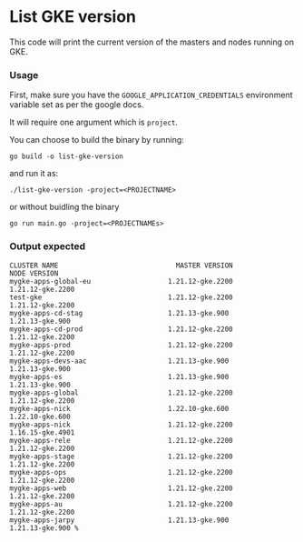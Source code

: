 # List GKE version

This code will print the current version of the masters and nodes running on GKE.

### Usage
First, make sure you have the `GOOGLE_APPLICATION_CREDENTIALS` environment variable set as per the google docs.

It will require one argument which is `project`.

You can choose to build the binary by running:

```
go build -o list-gke-version
```

and run it as:

```
./list-gke-version -project=<PROJECTNAME>
```

or without buidling the binary

```
go run main.go -project=<PROJECTNAMEs>
```

### Output expected

```
CLUSTER NAME                             MASTER VERSION            NODE VERSION
mygke-apps-global-eu                   1.21.12-gke.2200          1.21.12-gke.2200          
test-gke                               1.21.12-gke.2200          1.21.12-gke.2200          
mygke-apps-cd-stag                     1.21.13-gke.900           1.21.13-gke.900           
mygke-apps-cd-prod                     1.21.12-gke.2200          1.21.12-gke.2200          
mygke-apps-prod                        1.21.12-gke.2200          1.21.12-gke.2200          
mygke-apps-devs-aac                    1.21.13-gke.900           1.21.13-gke.900           
mygke-apps-es                          1.21.13-gke.900           1.21.13-gke.900           
mygke-apps-global                      1.21.12-gke.2200          1.21.12-gke.2200          
mygke-apps-nick                        1.22.10-gke.600           1.22.10-gke.600           
mygke-apps-nick                        1.21.12-gke.2200          1.16.15-gke.4901          
mygke-apps-rele                        1.21.12-gke.2200          1.21.12-gke.2200          
mygke-apps-stage                       1.21.12-gke.2200          1.21.12-gke.2200          
mygke-apps-ops                         1.21.12-gke.2200          1.21.12-gke.2200          
mygke-apps-web                         1.21.12-gke.2200          1.21.12-gke.2200          
mygke-apps-au                          1.21.12-gke.2200          1.21.12-gke.2200          
mygke-apps-jarpy                       1.21.13-gke.900           1.21.13-gke.900 %     
```
